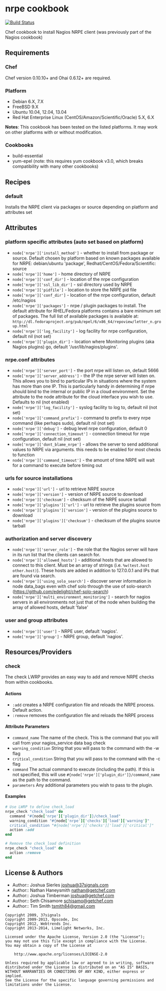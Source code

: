 nrpe cookbook
=============
[![Build Status](https://travis-ci.org/tas50/chef-nrpe.svg?branch=master)](https://travis-ci.org/tas50/chef-nrpe)

Chef cookbook to install Nagios NRPE client (was previously part of the Nagios cookbook)

Requirements
------------
### Chef
Chef version 0.10.10+ and Ohai 0.6.12+ are required.

### Platform
* Debian 6.X, 7.X
* FreeBSD 9.X
* Ubuntu 10.04, 12.04, 13.04
* Red Hat Enterprise Linux (CentOS/Amazon/Scientific/Oracle) 5.X, 6.X

**Notes**: This cookbook has been tested on the listed platforms. It may work on other platforms with or without modification.

### Cookbooks
* build-essential
* yum-epel (note: this requires yum cookbook v3.0, which breaks compatibility with many other cookbooks)

Recipes
-------
### default
Installs the NRPE client via packages or source depending on platform and attributes set

Attributes
----------

### platform specific attributes (auto set based on platform)
* `node['nrpe']['install_method']` - whether to install from package or source. Default chosen by platform based on known packages available for NRPE: debian/ubuntu 'package', Redhat/CentOS/Fedora/Scientific: source
* `node['nrpe']['home']` - home directory of NRPE
* `node['nrpe']['conf_dir']` - location of the nrpe configuration
* `node['nrpe']['ssl_lib_dir']` - ssl directory used by NRPE
* `node['nrpe']['pidfile']` - location to store the NRPE pid file
* `node['nrpe']['conf_dir']` - location of the nrpe configuration, default /etc/nagios
* `node['nrpe']['packages']` - nrpe / plugin packages to install. The default attribute for RHEL/Fedora platforms contains a bare minimum set of packages. The full list of available packages is available at: `http://dl.fedoraproject.org/pub/epel/6/x86_64/repoview/letter_n.group.html`
* `node['nrpe']['log_facility']` - log facility for nrpe configuration, default nil (not set)
* `node['nrpe']['plugin_dir']` - location where Monitoring plugins (aka Nagios plugins) go, default '/usr/lib/nagios/plugins'.

### nrpe.conf attributes
* `node['nrpe']['server_port']` - the port nrpe will listen on, default 5666
* `node['nrpe']['server_address']` - the IP the nrpe server will listen on. This allows you to bind to particular IPs in situations where the system has more than one IP. This is particularly handy in determining if nrpe should bind to the internal or public IP in a cloud environment. Set the attribute to the node attribute for the cloud interface you wish to use. Defaults to nil (not enabled)
* `node['nrpe']['log_facility']` - syslog facility to log to, default nil (not set)
* `node['nrpe']['command_prefix']` - command to prefix to every nrpe command (like perhaps sudo), default nil (not set)
* `node['nrpe']['debug']` - debug level nrpe configuration, default 0
* `node['nrpe']['connection_timeout']` - connection timeout for nrpe configuration, default nil (not set)
* `node['nrpe']['dont_blame_nrpe']` - allows the server to send additional values to NRPE via arguments.  this needs to be enabled for most checks to function
* `node['nrpe']['command_timeout']` - the amount of time NRPE will wait for a command to execute before timing out

### urls for source installations
* `node['nrpe']['url']` - url to retrieve NRPE source
* `node['nrpe']['version']` - version of NRPE source to download
* `node['nrpe']['checksum']` - checksum of the NRPE source tarball
* `node['nrpe']['plugins']['url']` - url to retrieve the plugins source from
* `node['nrpe']['plugins']['version']` - version of the plugins source to download
* `node['nrpe']['plugins']['checksum']` - checksum of the plugins source tarball

### authorization and server discovery
* `node['nrpe']['server_role']` - the role that the Nagios server will have in its run list that the clients can search for.
* `node['nrpe']['allowed_hosts']` - additional hosts that are allowed to connect to this client. Must be an array of strings (i.e. `%w(test.host other.host)`). These hosts are added in addition to 127.0.0.1 and IPs that are found via search.
* `node['nrpe']['using_solo_search']` - discover server information in node data_bags even with chef solo through the use of solo-search (https://github.com/edelight/chef-solo-search)
* `node['nrpe']['multi_environment_monitoring']` - search for nagios servers in all environments not just that of the node when building the array of allowed hosts, default 'false'

### user and group attributes
* `node['nrpe']['user']` - NRPE user, default 'nagios'.
* `node['nrpe']['group']` - NRPE group, default 'nagios'.

Resources/Providers
-------------------
### check
The check LWRP provides an easy way to add and remove NRPE checks from within cookbooks.

#### Actions
- `:add` creates a NRPE configuration file and reloads the NRPE process. Default action.
- `:remove` removes the configuration file and reloads the NRPE process

#### Attribute Parameters
- `command_name`  The name of the check. This is the command that you will call from your nagios\_service data bag check
- `warning_condition` String that you will pass to the command with the -w flag
- `critical_condition` String that you will pass to the command with the -c flag
- `command` The actual command to execute (including the path). If this is not specified, this will use `#{node['nrpe']['plugin_dir']}/command_name` as the path to the command.
- `parameters` Any additional parameters you wish to pass to the plugin.

#### Examples
```ruby
# Use LWRP to define check_load
nrpe_check "check_load" do
  command "#{node['nrpe']['plugin_dir']}/check_load"
  warning_condition "#{node['nrpe']['checks']['load']['warning']"
  critical_condition "#{node['nrpe']['checks']['load']['critical']"
  action :add
end
```

```ruby
# Remove the check_load definition
nrpe_check "check_load" do
  action :remove
end
```


License & Authors
-----------------
- Author:: Joshua Sierles <joshua@37signals.com>
- Author:: Nathan Haneysmith <nathan@getchef.com>
- Author:: Joshua Timberman <joshua@getchef.com>
- Author:: Seth Chisamore <schisamo@getchef.com>
- Author:: Tim Smith <tsmith84@gmail.com>

```text
Copyright 2009, 37signals
Copyright 2009-2013, Opscode, Inc
Copyright 2012, Webtrends Inc.
Copyright 2013-2014, Limelight Networks, Inc.

Licensed under the Apache License, Version 2.0 (the "License");
you may not use this file except in compliance with the License.
You may obtain a copy of the License at

    http://www.apache.org/licenses/LICENSE-2.0

Unless required by applicable law or agreed to in writing, software
distributed under the License is distributed on an "AS IS" BASIS,
WITHOUT WARRANTIES OR CONDITIONS OF ANY KIND, either express or implied.
See the License for the specific language governing permissions and
limitations under the License.
```
